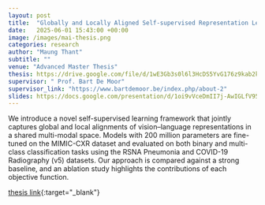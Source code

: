 ```yaml
---
layout: post
title:  "Globally and Locally Aligned Self-supervised Representation Learning in Multi-modal Medical Decision Support Systems"
date:   2025-06-01 15:43:00 +00:00
image: /images/mai-thesis.png
categories: research
author: "Maung Thant"
subtitle: ""
venue: "Advanced Master Thesis"
thesis: https://drive.google.com/file/d/1wE3Gb3s0l6l3HcDS5YvG176z9kab2k2x/view?usp=drive_link
supervisor: " Prof. Bart De Moor"
supervisor_link: "https://www.bartdemoor.be/index.php/about-2"
slides: https://docs.google.com/presentation/d/1oi9vVceDmII7j-AwIGLfV952pKQ2aILb/edit?usp=sharing&ouid=116863884914743887765&rtpof=true&sd=true
---
```


We introduce a novel self-supervised learning framework that jointly captures global and local alignments of vision–language representations in a shared multi-modal space. Models with 200 million parameters are fine-tuned on the MIMIC-CXR dataset and evaluated on both binary and multi-class classification tasks using the RSNA Pneumonia and COVID-19 Radiography (v5) datasets. Our approach is compared against a strong baseline, and an ablation study highlights the contributions of each objective function.

[thesis link](https://drive.google.com/file/d/1wE3Gb3s0l6l3HcDS5YvG176z9kab2k2x/view?usp=drive_link){:target="_blank"}
